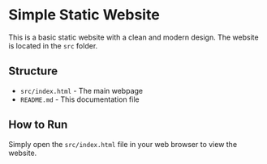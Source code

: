 # Simple Static Website

This is a basic static website with a clean and modern design. The website is located in the `src` folder.

## Structure
- `src/index.html` - The main webpage
- `README.md` - This documentation file

## How to Run
Simply open the `src/index.html` file in your web browser to view the website.
